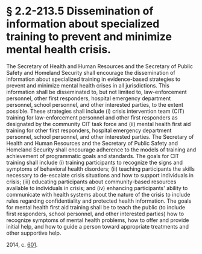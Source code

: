 # § 2.2-213.5 Dissemination of information about specialized training to prevent and minimize mental health crisis.

<p>The Secretary of Health and Human Resources and the Secretary of Public Safety and Homeland Security shall encourage the dissemination of information about specialized training in evidence-based strategies to prevent and minimize mental health crises in all jurisdictions. This information shall be disseminated to, but not limited to, law-enforcement personnel, other first responders, hospital emergency department personnel, school personnel, and other interested parties, to the extent possible. These strategies shall include (i) crisis intervention team (CIT) training for law-enforcement personnel and other first responders as designated by the community CIT task force and (ii) mental health first aid training for other first responders, hospital emergency department personnel, school personnel, and other interested parties. The Secretary of Health and Human Resources and the Secretary of Public Safety and Homeland Security shall encourage adherence to the models of training and achievement of programmatic goals and standards. The goals for CIT training shall include (i) training participants to recognize the signs and symptoms of behavioral health disorders; (ii) teaching participants the skills necessary to de-escalate crisis situations and how to support individuals in crisis; (iii) educating participants about community-based resources available to individuals in crisis; and (iv) enhancing participants' ability to communicate with health systems about the nature of the crisis to include rules regarding confidentiality and protected health information. The goals for mental health first aid training shall be to teach the public (to include first responders, school personnel, and other interested parties) how to recognize symptoms of mental health problems, how to offer and provide initial help, and how to guide a person toward appropriate treatments and other supportive help.</p><p>2014, c. <a href='http://lis.virginia.gov/cgi-bin/legp604.exe?141+ful+CHAP0601'>601</a>.</p>